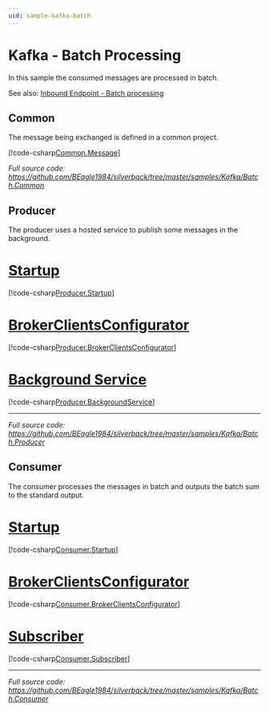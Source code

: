 ```yaml
---
uid: sample-kafka-batch
---
```


# Kafka - Batch Processing

In this sample the consumed messages are processed in batch.

See also: [Inbound Endpoint - Batch processing](xref:inbound#batch-processing)

## Common

The message being exchanged is defined in a common project.

[!code-csharp[Common.Message](../../../samples/Kafka/Batch.Common/SampleMessage.cs)]

_Full source code: https://github.com/BEagle1984/silverback/tree/master/samples/Kafka/Batch.Common_


## Producer

The producer uses a hosted service to publish some messages in the background.

# [Startup](#tab/producer-startup)
[!code-csharp[Producer.Startup](../../../samples/Kafka/Batch.Producer/Startup.cs)]
# [BrokerClientsConfigurator](#tab/producer-endpoints)
[!code-csharp[Producer.BrokerClientsConfigurator](../../../samples/Kafka/Batch.Producer/BrokerClientsConfigurator.cs)]
# [Background Service](#tab/producer-background-service)
[!code-csharp[Producer.BackgroundService](../../../samples/Kafka/Batch.Producer/ProducerBackgroundService.cs)]
***

_Full source code: https://github.com/BEagle1984/silverback/tree/master/samples/Kafka/Batch.Producer_

## Consumer

The consumer processes the messages in batch and outputs the batch sum to the standard output.

# [Startup](#tab/consumer-startup)
[!code-csharp[Consumer.Startup](../../../samples/Kafka/Batch.Consumer/Startup.cs)]
# [BrokerClientsConfigurator](#tab/consumer-endpoints)
[!code-csharp[Consumer.BrokerClientsConfigurator](../../../samples/Kafka/Batch.Consumer/BrokerClientsConfigurator.cs)]
# [Subscriber](#tab/consumer-subscriber)
[!code-csharp[Consumer.Subscriber](../../../samples/Kafka/Batch.Consumer/SampleMessageBatchSubscriber.cs)]
***

_Full source code: https://github.com/BEagle1984/silverback/tree/master/samples/Kafka/Batch.Consumer_
